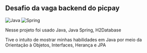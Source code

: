 ## Desafio da vaga backend do picpay
![Java](https://img.shields.io/badge/java-%23ED8B00.svg?style=for-the-badge&logo=openjdk&logoColor=white)
![Spring](https://img.shields.io/badge/spring-%236DB33F.svg?style=for-the-badge&logo=spring&logoColor=white)

Nesse projeto foi usado Java, Java Spring, H2Database

Tive o intuito de mostrar minhas habilidades em Java por meio da Orientação à Objetos, Interfaces, Herança e JPA

